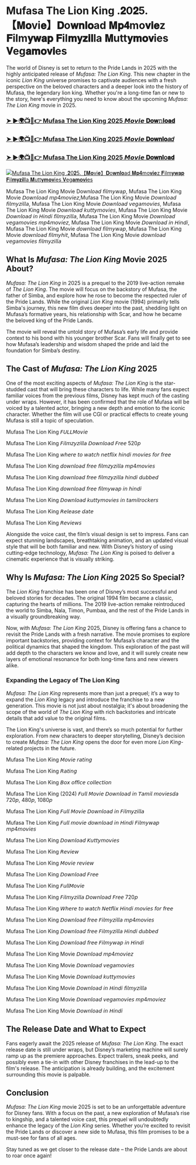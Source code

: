# Mufasa The Lion King .𝟐0𝟐5.【𝐌𝐨vi𝐞】𝐃o𝐰𝐧𝐥𝐨ad 𝐌𝐩𝟒mo𝐯𝐢𝐞z 𝐅ilm𝐲𝐰𝐚𝐩 𝐅il𝐦𝐲𝐳𝐢𝐥la 𝐌utt𝐲𝐦𝐨𝐯ies 𝐕eg𝐚𝐦𝐨𝐯𝐢es 

The world of Disney is set to return to the Pride Lands in 2025 with the highly anticipated release of *Mufasa: The Lion King*. This new chapter in the iconic *Lion King* universe promises to captivate audiences with a fresh perspective on the beloved characters and a deeper look into the history of Mufasa, the legendary lion king. Whether you're a long-time fan or new to the story, here's everything you need to know about the upcoming *Mufasa: The Lion King* movie in 2025.

<h3><a href="https://movieslink.short.gy/Mufasa-The-Lion-King">➤ ►🌍📺📱👉 Mufasa The Lion King 2025  𝙈𝙤𝙫𝙞𝙚 𝐃𝐨𝐰𝚗𝐥𝐨𝐚𝐝 </a></h3>

<h3><a href="https://movieslink.short.gy/Mufasa-The-Lion-King">➤ ►🌍📺📱👉 Mufasa The Lion King 2025 𝙈𝙤𝙫𝙞𝙚 𝐃𝐨𝐰𝐧𝐥𝐨𝑎𝑑 </a></h3>

<h3><a href="https://movieslink.short.gy/Mufasa-The-Lion-King">➤ ►🌍📺📱👉 Mufasa The Lion King 2025 𝙈𝙤𝙫𝙞𝙚 𝐃𝐨𝐰𝐧𝐥օ𝐚𝐝 </a></h3>

[![Mufasa The Lion King .𝟐0𝟐5.【𝐌𝐨vi𝐞】𝐃o𝐰𝐧𝐥𝐨ad 𝐌𝐩𝟒mo𝐯𝐢𝐞z 𝐅ilm𝐲𝐰𝐚𝐩 𝐅il𝐦𝐲𝐳𝐢𝐥la 𝐌utt𝐲𝐦𝐨𝐯ies 𝐕eg𝐚𝐦𝐨𝐯𝐢es](https://blogger.googleusercontent.com/img/b/R29vZ2xl/AVvXsEg7SNsPhzVhiDuSMjEFpdqa25ZT_KaJnHehBnm7FaO-NFK745lkDv3_3Lscp4l_Tmj-ZfITswHdwmkREtLuUNefiz16r9J0brwkxcjn-UaVyL3V07VBUMBiGeZRl7dNOQCDOex4fl6hINn6hvEpcb4nGCU993_toXHUragosD50WaJsvCg3TjMnGettRmtx/s320/Mufasa_The_Lion_King_Movie_2024.jpeg.webp)](https://movieslink.short.gy/Mufasa-The-Lion-King)

Mufasa The Lion King Movie Down𝘭𝘰𝘢𝘥 𝘧𝘪𝘭𝘮𝘺𝘸𝘢𝘱, Mufasa The Lion King Movie 𝘋𝘰𝘸𝘯𝘭𝘰𝘢𝘥 𝘮𝘱4𝘮𝘰𝘷𝘪𝘦𝘻,Mufasa The Lion King Movie 𝘋𝘰𝘸𝘯𝘭𝘰𝘢𝘥 𝘧𝘪𝘭𝘮𝘺𝘻𝘪𝘭𝘭𝘢, Mufasa The Lion King Movie 𝘋𝘰𝘸𝘯𝘭𝘰𝘢𝘥 𝘷𝘦𝘨𝘢𝘮𝘰𝘷𝘪𝘦𝘴, Mufasa The Lion King Movie 𝘋𝘰𝘸𝘯𝘭𝘰𝘢𝘥 𝘬𝘶𝘵𝘵𝘺𝘮𝘰𝘷𝘪𝘦𝘴, Mufasa The Lion King Movie 𝘋𝘰𝘸𝘯𝘭𝘰𝘢𝘥 𝘪𝘯 𝘏𝘪𝘯𝘥𝘪 𝘧𝘪𝘭𝘮𝘺𝘻𝘪𝘭𝘭𝘢, Mufasa The Lion King Movie 𝘋𝘰𝘸𝘯𝘭𝘰𝘢𝘥 𝘷𝘦𝘨𝘢𝘮𝘰𝘷𝘪𝘦𝘴 𝘮𝘱4𝘮𝘰𝘷𝘪𝘦𝘻, Mufasa The Lion King Movie 𝘋𝘰𝘸𝘯𝘭𝘰𝘢𝘥 𝘪𝘯 𝘏𝘪𝘯𝘥𝘪, Mufasa The Lion King Movie 𝘥𝘰𝘸𝘯𝘭𝘰𝘢𝘥 𝘧𝘪𝘭𝘮𝘺𝘸𝘢𝘱, Mufasa The Lion King Movie 𝘥𝘰𝘸𝘯𝘭𝘰𝘢𝘥 𝘧𝘪𝘭𝘮𝘺𝘩𝘪𝘵, Mufasa The Lion King Movie 𝘥𝘰𝘸𝘯𝘭𝘰𝘢𝘥 𝘷𝘦𝘨𝘢𝘮𝘰𝘷𝘪𝘦𝘴 𝘧𝘪𝘭𝘮𝘺𝘻𝘪𝘭𝘭𝘢

## What Is *Mufasa: The Lion King* Movie 2025 About?

*Mufasa: The Lion King* in 2025 is a prequel to the 2019 live-action remake of *The Lion King*. The movie will focus on the backstory of Mufasa, the father of Simba, and explore how he rose to become the respected ruler of the Pride Lands. While the original *Lion King* movie (1994) primarily tells Simba's journey, this new film dives deeper into the past, shedding light on Mufasa’s formative years, his relationship with Scar, and how he became the beloved king of the Pride Lands.

The movie will reveal the untold story of Mufasa’s early life and provide context to his bond with his younger brother Scar. Fans will finally get to see how Mufasa’s leadership and wisdom shaped the pride and laid the foundation for Simba’s destiny.

## The Cast of *Mufasa: The Lion King* 2025

One of the most exciting aspects of *Mufasa: The Lion King* is the star-studded cast that will bring these characters to life. While many fans expect familiar voices from the previous films, Disney has kept much of the casting under wraps. However, it has been confirmed that the role of Mufasa will be voiced by a talented actor, bringing a new depth and emotion to the iconic character. Whether the film will use CGI or practical effects to create young Mufasa is still a topic of speculation.

Mufasa The Lion King 𝘍𝘜𝘓𝘓𝘔𝘰𝘷𝘪𝘦

Mufasa The Lion King 𝘍𝘪𝘭𝘮𝘻𝘺𝘻𝘪𝘭𝘭𝘢 𝘋𝘰𝘸𝘯𝘭𝘰𝘢𝘥 𝘍𝘳𝘦𝘦 520𝘱

Mufasa The Lion King 𝘸𝘩𝘦𝘳𝘦 𝘵𝘰 𝘸𝘢𝘵𝘤𝘩 𝘯𝘦𝘵𝘧𝘭𝘪𝘹 𝘩𝘪𝘯𝘥𝘪 𝘮𝘰𝘷𝘪𝘦𝘴 𝘧𝘰𝘳 𝘧𝘳𝘦𝘦

Mufasa The Lion King 𝘥𝘰𝘸𝘯𝘭𝘰𝘢𝘥 𝘧𝘳𝘦𝘦 𝘧𝘪𝘭𝘮𝘻𝘺𝘻𝘪𝘭𝘭𝘢 𝘮𝘱4𝘮𝘰𝘷𝘪𝘦𝘴

Mufasa The Lion King 𝘥𝘰𝘸𝘯𝘭𝘰𝘢𝘥 𝘧𝘳𝘦𝘦 𝘧𝘪𝘭𝘮𝘻𝘺𝘻𝘪𝘭𝘭𝘢 𝘩𝘪𝘯𝘥𝘪 𝘥𝘶𝘣𝘣𝘦𝘥

Mufasa The Lion King 𝘥𝘰𝘸𝘯𝘭𝘰𝘢𝘥 𝘧𝘳𝘦𝘦 𝘧𝘪𝘭𝘮𝘺𝘸𝘢𝘱 𝘪𝘯 𝘩𝘪𝘯𝘥𝘪

Mufasa The Lion King 𝘋𝘰𝘸𝘯𝘭𝘰𝘢𝘥 𝘬𝘶𝘵𝘵𝘺𝘮𝘰𝘷𝘪𝘦𝘴 𝘪𝘯 𝘵𝘢𝘮𝘪𝘭𝘳𝘰𝘤𝘬𝘦𝘳𝘴

Mufasa The Lion King 𝘙𝘦𝘭𝘦𝘢𝘴𝘦 𝘥𝘢𝘵𝘦

Mufasa The Lion King 𝘙𝘦𝘷𝘪𝘦𝘸𝘴

Alongside the voice cast, the film’s visual design is set to impress. Fans can expect stunning landscapes, breathtaking animation, and an updated visual style that will be both familiar and new. With Disney’s history of using cutting-edge technology, *Mufasa: The Lion King* is poised to deliver a cinematic experience that is visually striking.

## Why Is *Mufasa: The Lion King* 2025 So Special?

The *Lion King* franchise has been one of Disney’s most successful and beloved stories for decades. The original 1994 film became a classic, capturing the hearts of millions. The 2019 live-action remake reintroduced the world to Simba, Nala, Timon, Pumbaa, and the rest of the Pride Lands in a visually groundbreaking way.

Now, with *Mufasa: The Lion King* 2025, Disney is offering fans a chance to revisit the Pride Lands with a fresh narrative. The movie promises to explore important backstories, providing context for Mufasa’s character and the political dynamics that shaped the kingdom. This exploration of the past will add depth to the characters we know and love, and it will surely create new layers of emotional resonance for both long-time fans and new viewers alike.

### Expanding the Legacy of The Lion King

*Mufasa: The Lion King* represents more than just a prequel; it’s a way to expand the *Lion King* legacy and introduce the franchise to a new generation. This movie is not just about nostalgia; it's about broadening the scope of the world of *The Lion King* with rich backstories and intricate details that add value to the original films.

The Lion King's universe is vast, and there’s so much potential for further exploration. From new characters to deeper storytelling, Disney’s decision to create *Mufasa: The Lion King* opens the door for even more *Lion King*-related projects in the future.

Mufasa The Lion King 𝘔𝘰𝘷𝘪𝘦 𝘳𝘢𝘵𝘪𝘯𝘨

Mufasa The Lion King 𝘙𝘢𝘵𝘪𝘯𝘨

Mufasa The Lion King 𝘉𝘰𝘹 𝘰𝘧𝘧𝘪𝘤𝘦 𝘤𝘰𝘭𝘭𝘦𝘤𝘵𝘪𝘰𝘯

Mufasa The Lion King (2024) 𝘍𝘶𝘭𝘭 𝘔𝘰𝘷𝘪𝘦 𝘋𝘰𝘸𝘯𝘭𝘰𝘢𝘥 𝘪𝘯 𝘛𝘢𝘮𝘪𝘭 𝘮𝘰𝘷𝘪𝘦𝘴𝘥𝘢 720𝘱, 480𝘱, 1080𝘱

Mufasa The Lion King 𝘍𝘶𝘭𝘭 𝘔𝘰𝘷𝘪𝘦 𝘋𝘰𝘸𝘯𝘭𝘰𝘢𝘥 𝘪𝘯 𝘍𝘪𝘭𝘮𝘺𝘻𝘪𝘭𝘭𝘢

Mufasa The Lion King 𝘍𝘶𝘭𝘭 𝘮𝘰𝘷𝘪𝘦 𝘥𝘰𝘸𝘯𝘭𝘰𝘢𝘥 𝘪𝘯 𝘏𝘪𝘯𝘥𝘪 𝘍𝘪𝘭𝘮𝘺𝘸𝘢𝘱 𝘮𝘱4𝘮𝘰𝘷𝘪𝘦𝘴

Mufasa The Lion King 𝘋𝘰𝘸𝘯𝘭𝘰𝘢𝘥 𝘒𝘶𝘵𝘵𝘺𝘮𝘰𝘷𝘪𝘦𝘴

Mufasa The Lion King 𝘙𝘦𝘷𝘪𝘦𝘸

Mufasa The Lion King 𝘔𝘰𝘷𝘪𝘦 𝘳𝘦𝘷𝘪𝘦𝘸

Mufasa The Lion King 𝘋𝘰𝘸𝘯𝘭𝘰𝘢𝘥 𝘍𝘳𝘦𝘦

Mufasa The Lion King 𝘍𝘶𝘭𝘭𝘔𝘰𝘷𝘪𝘦

Mufasa The Lion King 𝘍𝘪𝘭𝘮𝘺𝘻𝘪𝘭𝘭𝘢 𝘋𝘰𝘸𝘯𝘭𝘰𝘢𝘥 𝘍𝘳𝘦𝘦 720𝘱

Mufasa The Lion King 𝘞𝘩𝘦𝘳𝘦 𝘵𝘰 𝘸𝘢𝘵𝘤𝘩 𝘕𝘦𝘵𝘧𝘭𝘪𝘹 𝘏𝘪𝘯𝘥𝘪 𝘮𝘰𝘷𝘪𝘦𝘴 𝘧𝘰𝘳 𝘧𝘳𝘦𝘦

Mufasa The Lion King 𝘋𝘰𝘸𝘯𝘭𝘰𝘢𝘥 𝘧𝘳𝘦𝘦 𝘍𝘪𝘭𝘮𝘺𝘻𝘪𝘭𝘭𝘢 𝘮𝘱4𝘮𝘰𝘷𝘪𝘦𝘴

Mufasa The Lion King 𝘋𝘰𝘸𝘯𝘭𝘰𝘢𝘥 𝘧𝘳𝘦𝘦 𝘍𝘪𝘭𝘮𝘺𝘻𝘪𝘭𝘭𝘢 𝘏𝘪𝘯𝘥𝘪 𝘥𝘶𝘣𝘣𝘦𝘥

Mufasa The Lion King 𝘋𝘰𝘸𝘯𝘭𝘰𝘢𝘥 𝘧𝘳𝘦𝘦 𝘍𝘪𝘭𝘮𝘺𝘸𝘢𝘱 𝘪𝘯 𝘏𝘪𝘯𝘥𝘪

Mufasa The Lion King Movie 𝘋𝘰𝘸𝘯𝘭𝘰𝘢𝘥 𝘮𝘱4𝘮𝘰𝘷𝘪𝘦𝘻

Mufasa The Lion King Movie 𝘋𝘰𝘸𝘯𝘭𝘰𝘢𝘥 𝘷𝘦𝘨𝘢𝘮𝘰𝘷𝘪𝘦𝘴

Mufasa The Lion King Movie 𝘋𝘰𝘸𝘯𝘭𝘰𝘢𝘥 𝘬𝘶𝘵𝘵𝘺𝘮𝘰𝘷𝘪𝘦𝘴

Mufasa The Lion King Movie 𝘋𝘰𝘸𝘯𝘭𝘰𝘢𝘥 𝘪𝘯 𝘏𝘪𝘯𝘥𝘪 𝘧𝘪𝘭𝘮𝘺𝘻𝘪𝘭𝘭𝘢

Mufasa The Lion King Movie 𝘋𝘰𝘸𝘯𝘭𝘰𝘢𝘥 𝘷𝘦𝘨𝘢𝘮𝘰𝘷𝘪𝘦𝘴 𝘮𝘱4𝘮𝘰𝘷𝘪𝘦𝘻

Mufasa The Lion King Movie 𝘋𝘰𝘸𝘯𝘭𝘰𝘢𝘥 𝘪𝘯 𝘏𝘪𝘯𝘥𝘪

## The Release Date and What to Expect

Fans eagerly await the 2025 release of *Mufasa: The Lion King*. The exact release date is still under wraps, but Disney’s marketing machine will surely ramp up as the premiere approaches. Expect trailers, sneak peeks, and possibly even a tie-in with other Disney franchises in the lead-up to the film's release. The anticipation is already building, and the excitement surrounding this movie is palpable.

## Conclusion

*Mufasa: The Lion King* movie 2025 is set to be an unforgettable adventure for Disney fans. With a focus on the past, a new exploration of Mufasa’s rise to kingship, and a talented voice cast, this prequel will undoubtedly enhance the legacy of the *Lion King* series. Whether you’re excited to revisit the Pride Lands or discover a new side to Mufasa, this film promises to be a must-see for fans of all ages.

Stay tuned as we get closer to the release date – the Pride Lands are about to roar once again!
